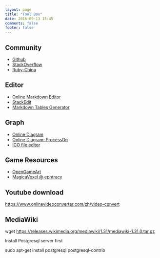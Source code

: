 ```yaml
---
layout: page
title: "Tool Box"
date: 2016-09-13 15:45
comments: false
footer: false
---
```


## Community

* [Github](https://github.com)
* [StackOverflow](https://stackoverflow.com)
* [Ruby-China](https://ruby-china.org)

## Editor

* [Online Markdown Editor](http://dillinger.io/)
* [StackEdit](https://stackedit.io/)
* [Markdown Tables Generator](http://www.tablesgenerator.com/markdown_tables)


## Graph

* [Online Diagram ](https://creately.com/)
* [Online Diagram: ProcessOn ](https://www.processon.com)
* [ICO file editor](http://www.xiconeditor.com/)

## Game Resources

* [OpenGameArt](http://opengameart.org/)
* [MagicaVoxel @ ephtracy](https://ephtracy.github.io/)

## Youtube download

https://www.onlinevideoconverter.com/zh/video-convert

## MediaWiki


wget https://releases.wikimedia.org/mediawiki/1.31/mediawiki-1.31.0.tar.gz

Install Postgresql server first

sudo apt-get install postgresql postgresql-contrib
